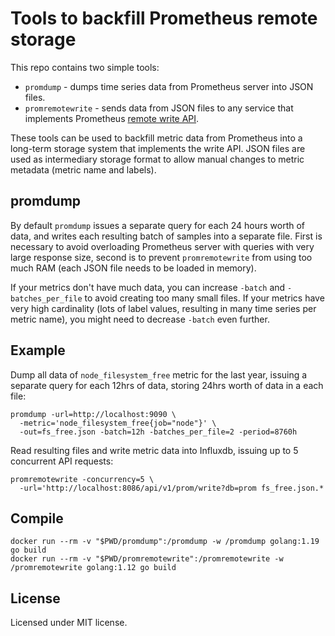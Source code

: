 # Tools to backfill Prometheus remote storage

This repo contains two simple tools:

* `promdump` - dumps time series data from Prometheus server into JSON files.
* `promremotewrite` - sends data from JSON files to any service that implements
  Prometheus [remote write API](https://prometheus.io/docs/operating/integrations/#remote-endpoints-and-storage).

These tools can be used to backfill metric data from Prometheus into a
long-term storage system that implements the write API. JSON files are used
as intermediary storage format to allow manual changes to metric metadata
(metric name and labels).

## promdump

By default `promdump` issues a separate query for each 24 hours worth of data,
and writes each resulting batch of samples into a separate file. First is
necessary to avoid overloading Prometheus server with queries with very large
response size, second is to prevent `promremotewrite` from using too much RAM
(each JSON file needs to be loaded in memory).

If your metrics don't have much data, you can increase `-batch` and
`-batches_per_file` to avoid creating too many small files. If your metrics
have very high cardinality (lots of label values, resulting in many time
series per metric name), you might need to decrease `-batch` even further.

## Example

Dump all data of `node_filesystem_free` metric for the last year, issuing a
separate query for each 12hrs of data, storing 24hrs worth of data in a each
file:

    promdump -url=http://localhost:9090 \
      -metric='node_filesystem_free{job="node"}' \
      -out=fs_free.json -batch=12h -batches_per_file=2 -period=8760h

Read resulting files and write metric data into Influxdb, issuing up to 5
concurrent API requests:

    promremotewrite -concurrency=5 \
      -url='http://localhost:8086/api/v1/prom/write?db=prom fs_free.json.*

## Compile

```
docker run --rm -v "$PWD/promdump":/promdump -w /promdump golang:1.19 go build
docker run --rm -v "$PWD/promremotewrite":/promremotewrite -w /promremotewrite golang:1.12 go build
```

## License

Licensed under MIT license.
